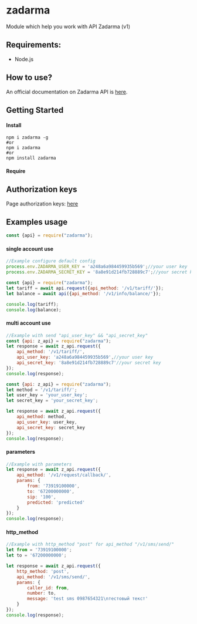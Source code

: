 # zadarma
Module which help you work with API Zadarma (v1)

## Requirements:
- Node.js

## How to use?
An official documentation on Zadarma API is [here](https://zadarma.com/support/api/).

## Getting Started

#### Install

```shell
npm i zadarma -g
#or
npm i zadarma
#or
npm install zadarma
```
#### Require

## Authorization keys
Page authorization keys: [here](https://my.zadarma.com/api/#)

## Examples usage
```js
const {api} = require("zadarma");
```

#### single account use
```js
//Example configure default config
process.env.ZADARMA_USER_KEY = 'a248a6a984459935b569';//your user key
process.env.ZADARMA_SECRET_KEY = '8a8e91d214fb728889c7';//your secret key

const {api} = require("zadarma");
let tariff = await api.request({api_method: '/v1/tariff/'});
let balance = await api({api_method: '/v1/info/balance/'});

console.log(tariff);
console.log(balance);
```

#### multi account use
```js
//Example with send "api_user_key" && "api_secret_key"
const {api: z_api} = require("zadarma");
let response = await z_api.request({
    api_method: '/v1/tariff/',
    api_user_key: 'a248a6a984459935b569',//your user key
    api_secret_key: '8a8e91d214fb728889c7'//your secret key
});
console.log(response);
```
```js
const {api: z_api} = require("zadarma");
let method = '/v1/tariff/';
let user_key = 'your_user_key';
let secret_key = 'your_secret_key';

let response = await z_api.request({
    api_method: method,
    api_user_key: user_key,
    api_secret_key: secret_key
});
console.log(response);
```

#### parameters
```js
//Example with parameters
let response = await z_api.request({
    api_method: '/v1/request/callback/',
    params: {
        from: '73919100000',
        to: '67200000000',
        sip: '100',
        predicted: 'predicted'
    }
});
console.log(response);
```

#### http_method
```js
//Example with http_method "post" for api_method "/v1/sms/send/"
let from = '73919100000';
let to = '67200000000';

let response = await z_api.request({
    http_method: 'post',
    api_method: '/v1/sms/send/',
    params: {
        caller_id: from,
        number: to,
        message: 'test sms 0987654321\nтестовый текст'
    }
});
console.log(response);
```



